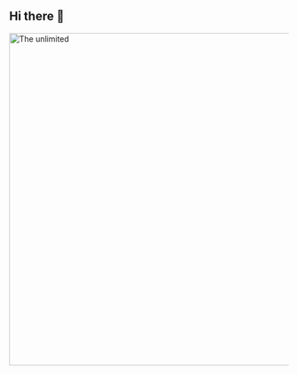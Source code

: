 ## Hi there 👋


<img src="[https://giphy.com/stickers/capgemini-techchallenge2020-india-gjrYDwbjnK8x36xZIO](https://giphy.com/stickers/capgemini-techchallenge2020-india-gjrYDwbjnK8x36xZIO)" alt="The unlimited" width="600">
